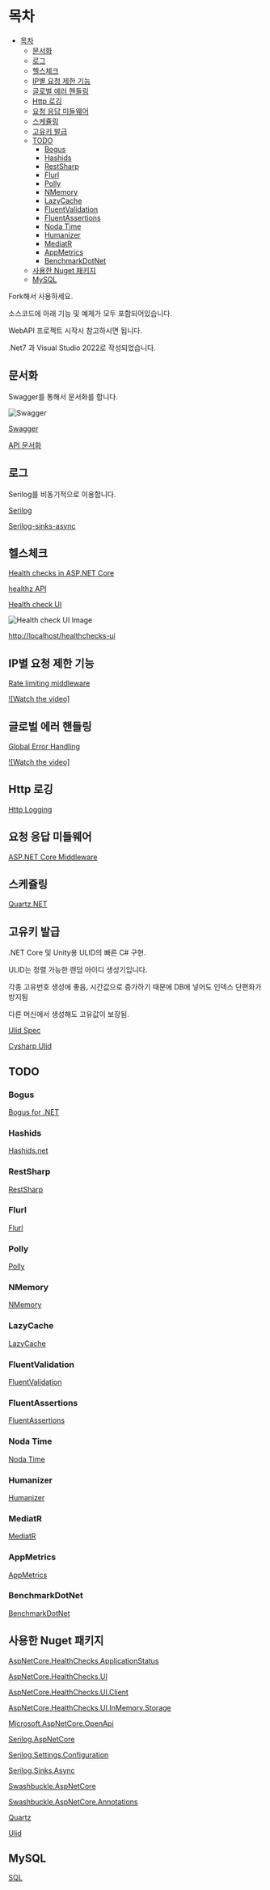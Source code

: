 # 목차

- [목차](#목차)
  - [문서화](#문서화)
  - [로그](#로그)
  - [헬스체크](#헬스체크)
  - [IP별 요청 제한 기능](#ip별-요청-제한-기능)
  - [글로벌 에러 핸들링](#글로벌-에러-핸들링)
  - [Http 로깅](#http-로깅)
  - [요청 응답 미들웨어](#요청-응답-미들웨어)
  - [스케쥴링](#스케쥴링)
  - [고유키 발급](#고유키-발급)
  - [TODO](#todo)
    - [Bogus](#bogus)
    - [Hashids](#hashids)
    - [RestSharp](#restsharp)
    - [Flurl](#flurl)
    - [Polly](#polly)
    - [NMemory](#nmemory)
    - [LazyCache](#lazycache)
    - [FluentValidation](#fluentvalidation)
    - [FluentAssertions](#fluentassertions)
    - [Noda Time](#noda-time)
    - [Humanizer](#humanizer)
    - [MediatR](#mediatr)
    - [AppMetrics](#appmetrics)
    - [BenchmarkDotNet](#benchmarkdotnet)
  - [사용한 Nuget 패키지](#사용한-nuget-패키지)
  - [MySQL](#mysql)

Fork해서 사용하세요.

소스코드에 아래 기능 및 예제가 모두 포함되어있습니다.

WebAPI 프로젝트 시작시 참고하시면 됩니다.

.Net7 과 Visual Studio 2022로 작성되었습니다.

## 문서화

Swagger를 통해서 문서화를 합니다.

![Swagger](./Images/swagger.png)

[Swagger](https://swagger.io/)

[API 문서화](https://learn.microsoft.com/en-us/aspnet/core/tutorials/getting-started-with-swashbuckle?view=aspnetcore-7.0&tabs=visual-studio)

## 로그

Serilog를 비동기적으로 이용합니다.

[Serilog](https://serilog.net/)

[Serilog-sinks-async](https://github.com/serilog/serilog-sinks-async)

## 헬스체크

[Health checks in ASP.NET Core](https://learn.microsoft.com/en-us/aspnet/core/host-and-deploy/health-checks?view=aspnetcore-7.0)

[healthz API](http://localhost/healthz)

[Health check UI](https://github.com/Xabaril/AspNetCore.Diagnostics.HealthChecks)

![Health check UI Image](./Images/health_check_ui.png)

[http://localhost/healthchecks-ui](http://localhost/healthchecks-ui)

## IP별 요청 제한 기능

[Rate limiting middleware](https://learn.microsoft.com/en-us/aspnet/core/performance/rate-limit?view=aspnetcore-7.0)

[![Watch the video]](https://www.youtube.com/watch?v=PIfGHbvuAtM&t=369s&ab_channel=MilanJovanovi%C4%87)

## 글로벌 에러 핸들링

[Global Error Handling](https://code-maze.com/global-error-handling-aspnetcore/)

[![Watch the video]](https://www.youtube.com/watch?v=tk1QK71DVtg&ab_channel=CodeMaze)

## Http 로깅

[Http Logging](https://learn.microsoft.com/en-us/aspnet/core/fundamentals/http-logging/?view=aspnetcore-7.0)

## 요청 응답 미들웨어

[ASP.NET Core Middleware](https://learn.microsoft.com/en-us/aspnet/core/fundamentals/middleware/?view=aspnetcore-7.0)

## 스케쥴링

[Quartz.NET](https://www.quartz-scheduler.net/)

## 고유키 발급

.NET Core 및 Unity용 ULID의 빠른 C# 구현.

ULID는 정렬 가능한 랜덤 아이디 생성기입니다.

각종 고유번호 생성에 좋음, 시간값으로 증가하기 때문에 DB에 넣어도 인덱스 단편화가 방지됨

다른 머신에서 생성해도 고유값이 보장됨.

[Ulid Spec](https://github.com/ulid/spec)

[Cysharp Ulid](https://github.com/Cysharp/Ulid)

## TODO

### Bogus

[Bogus for .NET](https://github.com/bchavez/Bogus)

### Hashids

[Hashids.net](https://github.com/ullmark/hashids.net)

### RestSharp

[RestSharp](https://restsharp.dev/)

### Flurl

[Flurl](https://flurl.dev/)

### Polly

[Polly](https://github.com/App-vNext/Polly)

### NMemory

[NMemory](https://nmemory.net/)

### LazyCache

[LazyCache](https://github.com/alastairtree/LazyCache)

### FluentValidation

[FluentValidation](https://docs.fluentvalidation.net/en/latest/)

### FluentAssertions

[FluentAssertions](https://github.com/fluentassertions/fluentassertions)

### Noda Time

[Noda Time](https://nodatime.org/)

### Humanizer

[Humanizer](https://github.com/Humanizr/Humanizer)

### MediatR

[MediatR](https://github.com/jbogard/MediatR)

### AppMetrics

[AppMetrics](https://github.com/AppMetrics/AppMetrics)

### BenchmarkDotNet

[BenchmarkDotNet](https://github.com/dotnet/BenchmarkDotNet)

## 사용한 Nuget 패키지

[AspNetCore.HealthChecks.ApplicationStatus](https://www.nuget.org/packages/AspNetCore.HealthChecks.ApplicationStatus)

[AspNetCore.HealthChecks.UI](https://www.nuget.org/packages/AspNetCore.HealthChecks.UI)

[AspNetCore.HealthChecks.UI.Client](https://www.nuget.org/packages/AspNetCore.HealthChecks.UI.Client)

[AspNetCore.HealthChecks.UI.InMemory.Storage](https://www.nuget.org/packages/AspNetCore.HealthChecks.UI.InMemory.Storage)

[Microsoft.AspNetCore.OpenApi](https://www.nuget.org/packages/Microsoft.AspNetCore.OpenApi/7.0.9)

[Serilog.AspNetCore](https://www.nuget.org/packages/Serilog.AspNetCore)

[Serilog.Settings.Configuration](https://www.nuget.org/packages/Serilog.Settings.Configuration)

[Serilog.Sinks.Async](https://www.nuget.org/packages/Serilog.Sinks.Async)

[Swashbuckle.AspNetCore](https://www.nuget.org/packages/Swashbuckle.AspNetCore)

[Swashbuckle.AspNetCore.Annotations](https://www.nuget.org/packages/Swashbuckle.AspNetCore.Annotations)

[Quartz](https://www.nuget.org/packages/Quartz)

[Ulid](https://www.nuget.org/packages/Ulid)

## MySQL

[SQL](./Account.sql)
